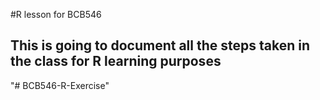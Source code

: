 #R lesson for BCB546
## This is going to document all the steps taken in the class for R learning purposes
"# BCB546-R-Exercise" 
